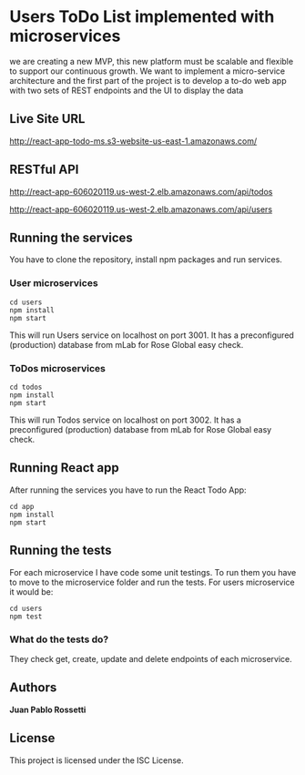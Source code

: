 # Users ToDo List implemented with microservices

we are creating a new MVP, this new platform must be scalable and flexible to support our continuous growth. We want to implement a micro-service architecture and the first part of the project is to develop a to-do web app with two sets of REST endpoints and the UI to display the data


## Live Site URL

http://react-app-todo-ms.s3-website-us-east-1.amazonaws.com/

## RESTful API
http://react-app-606020119.us-west-2.elb.amazonaws.com/api/todos

http://react-app-606020119.us-west-2.elb.amazonaws.com/api/users

## Running the services

You have to clone the repository, install npm packages and run services.

### User microservices
```
cd users
npm install
npm start
```
This will run Users service on localhost on port 3001. It has a preconfigured (production) database from mLab for Rose Global easy check.

### ToDos microservices
```
cd todos
npm install
npm start
```
This will run Todos service on localhost on port 3002. It has a preconfigured (production) database from mLab for Rose Global easy check.

## Running React app

After running the services you have to run the React Todo App: 

```
cd app
npm install
npm start
```

## Running the tests

For each microservice I have code some unit testings. To run them you have to move to the microservice folder and run the tests. For users microservice it would be:

```
cd users
npm test
```

### What do the tests do?

They check get, create, update and delete endpoints of each microservice.

## Authors

**Juan Pablo Rossetti**

## License

This project is licensed under the ISC License.

